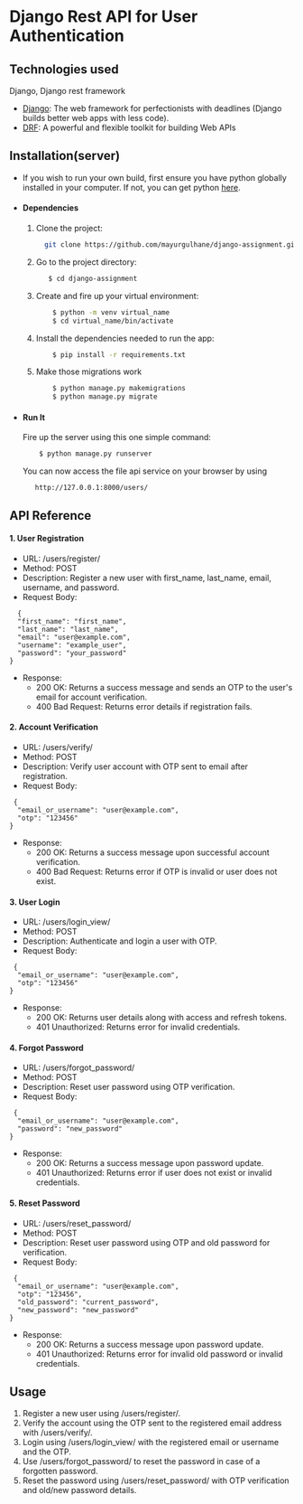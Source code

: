 
# Django Rest API for User Authentication



## Technologies used
 Django, Django rest framework

* [Django](https://www.djangoproject.com/): The web framework for perfectionists with deadlines (Django builds better web apps with less code).
* [DRF](www.django-rest-framework.org/): A powerful and flexible toolkit for building Web APIs



## Installation(server)
* If you wish to run your own build, first ensure you have python globally installed in your computer. If not, you can get python [here](https://www.python.org").

  

* #### Dependencies

    1.  Clone the project:
        ```bash
          git clone https://github.com/mayurgulhane/django-assignment.git
        ```

    2.  Go to the project directory:
        ```bash
           $ cd django-assignment
        ```

    4. Create and fire up your virtual environment:
        ```bash
            $ python -m venv virtual_name
            $ cd virtual_name/bin/activate
        ```
    5. Install the dependencies needed to run the app:
        ```bash
            $ pip install -r requirements.txt
        ```
    6. Make those migrations work
        ```bash
            $ python manage.py makemigrations
            $ python manage.py migrate
        ```

* #### Run It
    Fire up the server using this one simple command:
    ```bash
        $ python manage.py runserver
    ```
    You can now access the file api service on your browser by using
    ```
       http://127.0.0.1:8000/users/
    ```



## API Reference

#### 1. User Registration

* URL: /users/register/
* Method: POST
* Description: Register a new user with first_name, last_name, email, username, and password.
* Request Body:

```http
  {
  "first_name": "first_name",
  "last_name": "last_name",
  "email": "user@example.com",
  "username": "example_user",
  "password": "your_password"
}
```
* Response:
    * 200 OK: Returns a success message and sends an OTP to the user's email for account verification.
    * 400 Bad Request: Returns error details if registration fails.

#### 2. Account Verification
* URL: /users/verify/
* Method: POST
* Description: Verify user account with OTP sent to email after registration.
* Request Body:
```http
 {
  "email_or_username": "user@example.com",
  "otp": "123456"
}
```
* Response:
    * 200 OK: Returns a success message upon successful account verification.
    * 400 Bad Request: Returns error if OTP is invalid or user does not exist.

#### 3. User Login
* URL: /users/login_view/
* Method: POST
* Description: Authenticate and login a user with OTP.
* Request Body:
```http
 {
  "email_or_username": "user@example.com",
  "otp": "123456"
}
```
* Response:
    * 200 OK: Returns user details along with access and refresh tokens.
    * 401 Unauthorized: Returns error for invalid credentials.

#### 4. Forgot Password
* URL: /users/forgot_password/
* Method: POST
* Description: Reset user password using OTP verification.
* Request Body:
```http
 {
  "email_or_username": "user@example.com",
  "password": "new_password"
}
```
* Response:
    * 200 OK: Returns a success message upon password update.
    * 401 Unauthorized: Returns error if user does not exist or invalid credentials.

#### 5. Reset Password
* URL: /users/reset_password/
* Method: POST
* Description: Reset user password using OTP and old password for verification.
* Request Body:
```http
 {
  "email_or_username": "user@example.com",
  "otp": "123456",
  "old_password": "current_password",
  "new_password": "new_password"
}
```
* Response:
    * 200 OK: Returns a success message upon password update.
    * 401 Unauthorized: Returns error for invalid old password or invalid credentials.


## Usage

1. Register a new user using /users/register/.
2. Verify the account using the OTP sent to the registered email address with /users/verify/.
3. Login using /users/login_view/ with the registered email or username and the OTP.
4. Use /users/forgot_password/ to reset the password in case of a forgotten password.
5. Reset the password using /users/reset_password/ with OTP verification and old/new password details.
